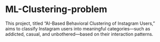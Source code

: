 # ML-Clustering-problem
This project, titled “AI-Based Behavioral Clustering of Instagram Users,” aims to classify Instagram users into meaningful categories—such as addicted, casual, and unbothered—based on their interaction patterns.
